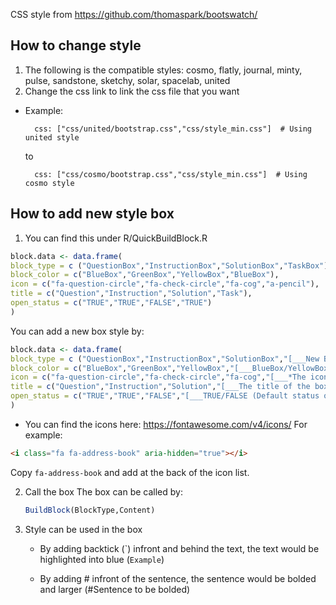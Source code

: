 CSS style from https://github.com/thomaspark/bootswatch/

<!-- HOW TO CHANGE STYLE -->
## How to change style
1. The following is the compatible styles: cosmo, flatly, journal, minty, pulse, sandstone, sketchy, solar, spacelab, united
2. Change the css link to link the css file that you want
* Example:
  ```
    css: ["css/united/bootstrap.css","css/style_min.css"]  # Using united style
  ```
  to
  ```
    css: ["css/cosmo/bootstrap.css","css/style_min.css"]  # Using cosmo style
  ```

<!-- HOW TO ADD NEW STYLE BOX -->
## How to add new style box

1. You can find this under R/QuickBuildBlock.R
  ```r
  block.data <- data.frame(
  block_type = c ("QuestionBox","InstructionBox","SolutionBox","TaskBox"), 
  block_color = c("BlueBox","GreenBox","YellowBox","BlueBox"),
  icon = c("fa-question-circle","fa-check-circle","fa-cog","a-pencil"),
  title = c("Question","Instruction","Solution","Task"),
  open_status = c("TRUE","TRUE","FALSE","TRUE")
  )
  ```
  
  You can add a new box style by:
  ```r
  block.data <- data.frame(
  block_type = c ("QuestionBox","InstructionBox","SolutionBox","[___New Box Type___]"), 
  block_color = c("BlueBox","GreenBox","YellowBox","[___BlueBox/YellowBox/RedBox/GreenBox (The color of the box) ___]"),
  icon = c("fa-question-circle","fa-check-circle","fa-cog","[___*The icon shown infront of the title___]"),
  title = c("Question","Instruction","Solution","[___The title of the box___]"),
  open_status = c("TRUE","TRUE","FALSE","[___TRUE/FALSE (Default status of the box; TRUE -> open, FALSE -> closed)___]")
  )
  ```
  
  * You can find the icons here: https://fontawesome.com/v4/icons/
  For example:
  ```html
  <i class="fa fa-address-book" aria-hidden="true"></i>
  ```
  Copy `fa-address-book` and add at the back of the icon list. 
  

2. Call the box 
   The box can be called by:
   ```r
   BuildBlock(BlockType,Content)
   ```
   
3. Style can be used in the box
   * By adding backtick (`) infront and behind the text, the text would be highlighted into blue (``Example``)
   
   * By adding # infront of the sentence, the sentence would be bolded and larger (#Sentence to be bolded)
   

